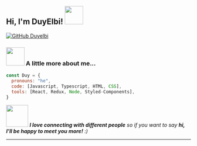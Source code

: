 <h2> Hi, I'm DuyElbi! <img src="https://media.giphy.com/media/mGcNjsfWAjY5AEZNw6/giphy.gif" width="50"></h2>

[![GitHub Duyelbi](https://img.shields.io/github/followers/duyelbi?label=follow&style=social)](https://github.com/duyelbi)


### <img src="https://media.giphy.com/media/VgCDAzcKvsR6OM0uWg/giphy.gif" width="50"> A little more about me...  

```javascript
const Duy = {
  pronouns: "he",
  code: [Javascript, Typescript, HTML, CSS],
  tools: [React, Redux, Node, Styled-Components],
}
```

<img src="https://media.giphy.com/media/LnQjpWaON8nhr21vNW/giphy.gif" width="60"> <em><b>I love connecting with different people</b> so if you want to say <b>hi, I'll be happy to meet you more!</b> :)</em>

---
